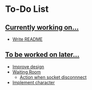 # To-Do List

## <u>Currently working on...
- Write README
## <u>To be worked on later...
- Improve design
- Waiting Room
    - Action when socket disconnnect
- Implement character
